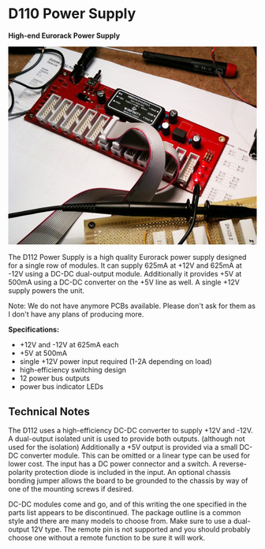# D110 Power Supply

**High-end Eurorack Power Supply**

![D112 Power Supply](D112-front-600.jpg)

The D112 Power Supply is a high quality Eurorack power supply designed for a single row of modules. It can supply 625mA at +12V and 625mA at -12V using a DC-DC dual-output module. Additionally it provides +5V at 500mA using a DC-DC converter on the +5V line as well. A single +12V supply powers the unit.

Note: We do not have anymore PCBs available. Please don't ask for them as I don't have any plans of producing more.

**Specifications:**

- +12V and -12V at 625mA each
- +5V at 500mA
- single +12V power input required (1-2A depending on load)
- high-efficiency switching design
- 12 power bus outputs
- power bus indicator LEDs

## Technical Notes

The D112 uses a high-efficiency DC-DC converter to supply +12V and -12V. A dual-output isolated unit is used to provide both outputs. (although not used for the isolation) Additionally a +5V output is provided via a small DC-DC converter module. This can be omitted or a linear type can be used for lower cost. The input has a DC power connector and a switch. A reverse-polarity protection diode is included in the input. An optional chassis bonding jumper allows the board to be grounded to the chassis by way of one of the mounting screws if desired.

DC-DC modules come and go, and of this writing the one specified in the parts list appears to be discontinued. The package outline is a common style and there are many models to choose from. Make sure to use a dual-output 12V type. The remote pin is not supported and you should probably choose one without a remote function to be sure it will work.
